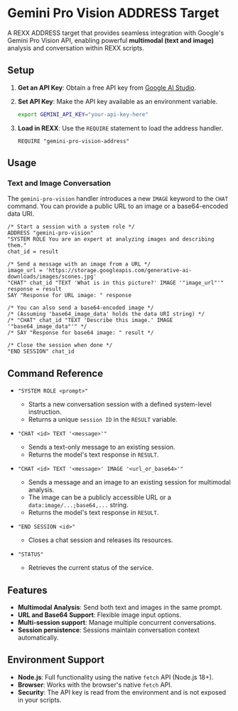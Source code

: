 # Gemini Pro Vision ADDRESS Target

A REXX ADDRESS target that provides seamless integration with Google's Gemini Pro Vision API, enabling powerful **multimodal (text and image)** analysis and conversation within REXX scripts.

## Setup

1.  **Get an API Key**: Obtain a free API key from [Google AI Studio](https://aistudio.google.com/app/apikey).

2.  **Set API Key**: Make the API key available as an environment variable.
    ```bash
    export GEMINI_API_KEY="your-api-key-here"
    ```

3.  **Load in REXX**: Use the `REQUIRE` statement to load the address handler.
    ```rexx
    REQUIRE "gemini-pro-vision-address"
    ```

## Usage

### Text and Image Conversation

The `gemini-pro-vision` handler introduces a new `IMAGE` keyword to the `CHAT` command. You can provide a public URL to an image or a base64-encoded data URI.

```rexx
/* Start a session with a system role */
ADDRESS "gemini-pro-vision"
"SYSTEM ROLE You are an expert at analyzing images and describing them."
chat_id = result

/* Send a message with an image from a URL */
image_url = 'https://storage.googleapis.com/generative-ai-downloads/images/scones.jpg'
"CHAT" chat_id "TEXT 'What is in this picture?' IMAGE '"image_url"'"
response = result
SAY "Response for URL image: " response

/* You can also send a base64-encoded image */
/* (Assuming 'base64_image_data' holds the data URI string) */
/* "CHAT" chat_id "TEXT 'Describe this image.' IMAGE '"base64_image_data"'" */
/* SAY "Response for base64 image: " result */

/* Close the session when done */
"END SESSION" chat_id
```

## Command Reference

- `"SYSTEM ROLE <prompt>"`
  - Starts a new conversation session with a defined system-level instruction.
  - Returns a unique `session ID` in the `RESULT` variable.

- `"CHAT <id> TEXT '<message>'"`
  - Sends a text-only message to an existing session.
  - Returns the model's text response in `RESULT`.

- `"CHAT <id> TEXT '<message>' IMAGE '<url_or_base64>'"`
  - Sends a message and an image to an existing session for multimodal analysis.
  - The image can be a publicly accessible URL or a `data:image/...;base64,...` string.
  - Returns the model's text response in `RESULT`.

- `"END SESSION <id>"`
  - Closes a chat session and releases its resources.

- `"STATUS"`
  - Retrieves the current status of the service.

## Features

- **Multimodal Analysis**: Send both text and images in the same prompt.
- **URL and Base64 Support**: Flexible image input options.
- **Multi-session support**: Manage multiple concurrent conversations.
- **Session persistence**: Sessions maintain conversation context automatically.

## Environment Support

- **Node.js**: Full functionality using the native `fetch` API (Node.js 18+).
- **Browser**: Works with the browser's native `fetch` API.
- **Security**: The API key is read from the environment and is not exposed in your scripts.
